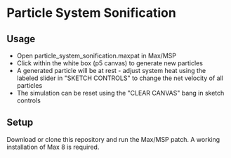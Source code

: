 # Particle System Sonification
## Usage
- Open particle_system_sonification.maxpat in Max/MSP
- Click within the white box (p5 canvas) to generate new particles
- A generated particle will be at rest - adjust system heat using the labeled slider in "SKETCH CONTROLS" to change the net velocity of all particles
- The simulation can be reset using the "CLEAR CANVAS" bang in sketch controls

## Setup
Download or clone this repository and run the Max/MSP patch. A working installation of Max 8 is required.
